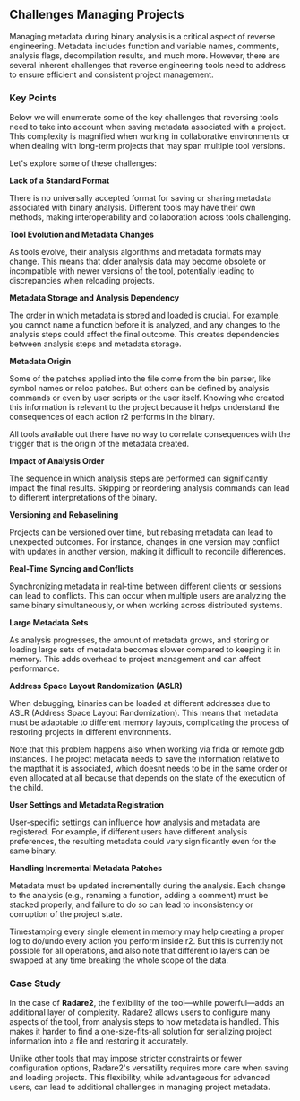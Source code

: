 ## Challenges Managing Projects

Managing metadata during binary analysis is a critical aspect of reverse engineering. Metadata includes function and variable names, comments, analysis flags, decompilation results, and much more. However, there are several inherent challenges that reverse engineering tools need to address to ensure efficient and consistent project management.

### Key Points

Below we will enumerate some of the key challenges that reversing tools need to take into account when saving metadata associated with a project. This complexity is magnified when working in collaborative environments or when dealing with long-term projects that may span multiple tool versions.

Let's explore some of these challenges:

**Lack of a Standard Format**

There is no universally accepted format for saving or sharing metadata associated with binary analysis. Different tools may have their own methods, making interoperability and collaboration across tools challenging.

**Tool Evolution and Metadata Changes**

As tools evolve, their analysis algorithms and metadata formats may change. This means that older analysis data may become obsolete or incompatible with newer versions of the tool, potentially leading to discrepancies when reloading projects.

**Metadata Storage and Analysis Dependency**

The order in which metadata is stored and loaded is crucial. For example, you cannot name a function before it is analyzed, and any changes to the analysis steps could affect the final outcome. This creates dependencies between analysis steps and metadata storage.

**Metadata Origin**

Some of the patches applied into the file come from the bin parser, like symbol names or reloc patches. But others can be defined by analysis commands or even by user scripts or the user itself. Knowing who created this information is relevant to the project because it helps understand the consequences of each action r2 performs in the binary.

All tools available out there have no way to correlate consequences with the trigger that is the origin of the metadata created.

**Impact of Analysis Order**

The sequence in which analysis steps are performed can significantly impact the final results. Skipping or reordering analysis commands can lead to different interpretations of the binary.

**Versioning and Rebaselining**

Projects can be versioned over time, but rebasing metadata can lead to unexpected outcomes. For instance, changes in one version may conflict with updates in another version, making it difficult to reconcile differences.

**Real-Time Syncing and Conflicts**

Synchronizing metadata in real-time between different clients or sessions can lead to conflicts. This can occur when multiple users are analyzing the same binary simultaneously, or when working across distributed systems.

**Large Metadata Sets**

As analysis progresses, the amount of metadata grows, and storing or loading large sets of metadata becomes slower compared to keeping it in memory. This adds overhead to project management and can affect performance.

**Address Space Layout Randomization (ASLR)**

When debugging, binaries can be loaded at different addresses due to ASLR (Address Space Layout Randomization). This means that metadata must be adaptable to different memory layouts, complicating the process of restoring projects in different environments.

Note that this problem happens also when working via frida or remote gdb instances. The project metadata needs to save the information relative to the mapthat it is associated, which doesnt needs to be in the same order or even allocated at all because that depends on the state of the execution of the child.

**User Settings and Metadata Registration**

User-specific settings can influence how analysis and metadata are registered. For example, if different users have different analysis preferences, the resulting metadata could vary significantly even for the same binary.

**Handling Incremental Metadata Patches**

Metadata must be updated incrementally during the analysis. Each change to the analysis (e.g., renaming a function, adding a comment) must be stacked properly, and failure to do so can lead to inconsistency or corruption of the project state.

Timestamping every single element in memory may help creating a proper log to do/undo every action you perform inside r2. But this is currently not possible for all operations, and also note that different io layers can be swapped at any time breaking the whole scope of the data.

### Case Study

In the case of **Radare2**, the flexibility of the tool—while powerful—adds an additional layer of complexity. Radare2 allows users to configure many aspects of the tool, from analysis steps to how metadata is handled. This makes it harder to find a one-size-fits-all solution for serializing project information into a file and restoring it accurately.

Unlike other tools that may impose stricter constraints or fewer configuration options, Radare2's versatility requires more care when saving and loading projects. This flexibility, while advantageous for advanced users, can lead to additional challenges in managing project metadata.

